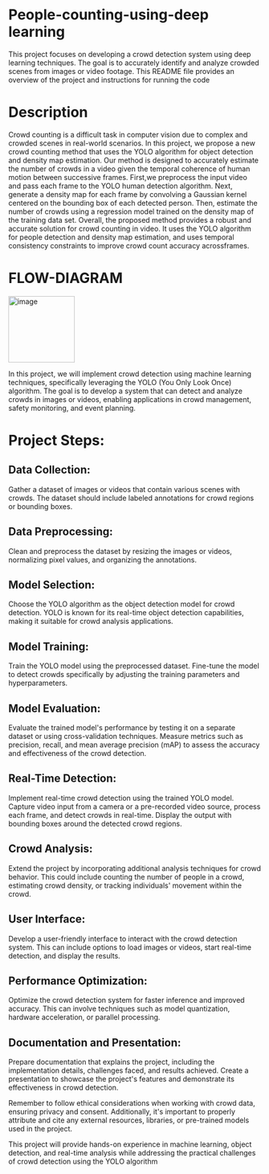 # People-counting-using-deep learning
This project focuses on developing a crowd detection system using deep learning techniques. The goal is to accurately identify and analyze crowded scenes from images or video footage. This README file provides an overview of the project and instructions for running the code
# Description
Crowd counting is a difficult task in computer vision due to complex and crowded scenes in real-world scenarios. In this project, we propose a new crowd counting method that uses the YOLO algorithm for object detection and density map estimation. Our method is designed to accurately estimate the number of crowds in a video given the temporal coherence of human motion between successive frames. First,we preprocess the input video and pass each frame to the YOLO human detection algorithm. Next, generate a density map for each frame by convolving a Gaussian kernel centered on the bounding box of each detected person. Then, estimate the number of crowds using a regression model trained on the density map of the training data set. Overall, the proposed method provides a robust and accurate solution for crowd counting in video. It uses the YOLO algorithm for people detection and density map estimation, and uses temporal consistency constraints to improve crowd count accuracy acrossframes.
# FLOW-DIAGRAM
<img width="132" alt="image" src="https://github.com/Vkeerthu/People-counting-using-ML/assets/118120941/b10f7da5-69b4-444d-91a8-ac97f6f4ffd0">

In this project, we will implement crowd detection using machine learning techniques, specifically leveraging the YOLO (You Only Look Once) algorithm. The goal is to develop a system that can detect and analyze crowds in images or videos, enabling applications in crowd management, safety monitoring, and event planning.

# Project Steps:

## Data Collection:
Gather a dataset of images or videos that contain various scenes with crowds. The dataset should include labeled annotations for crowd regions or bounding boxes.

## Data Preprocessing:
Clean and preprocess the dataset by resizing the images or videos, normalizing pixel values, and organizing the annotations.

## Model Selection:
Choose the YOLO algorithm as the object detection model for crowd detection. YOLO is known for its real-time object detection capabilities, making it suitable for crowd analysis applications.

## Model Training:
Train the YOLO model using the preprocessed dataset. Fine-tune the model to detect crowds specifically by adjusting the training parameters and hyperparameters.

## Model Evaluation:
Evaluate the trained model's performance by testing it on a separate dataset or using cross-validation techniques. Measure metrics such as precision, recall, and mean average precision (mAP) to assess the accuracy and effectiveness of the crowd detection.

## Real-Time Detection:
Implement real-time crowd detection using the trained YOLO model. Capture video input from a camera or a pre-recorded video source, process each frame, and detect crowds in real-time. Display the output with bounding boxes around the detected crowd regions.

## Crowd Analysis:
Extend the project by incorporating additional analysis techniques for crowd behavior. This could include counting the number of people in a crowd, estimating crowd density, or tracking individuals' movement within the crowd.

## User Interface:
Develop a user-friendly interface to interact with the crowd detection system. This can include options to load images or videos, start real-time detection, and display the results.

## Performance Optimization:
Optimize the crowd detection system for faster inference and improved accuracy. This can involve techniques such as model quantization, hardware acceleration, or parallel processing.

## Documentation and Presentation:
Prepare documentation that explains the project, including the implementation details, challenges faced, and results achieved. Create a presentation to showcase the project's features and demonstrate its effectiveness in crowd detection.

Remember to follow ethical considerations when working with crowd data, ensuring privacy and consent. Additionally, it's important to properly attribute and cite any external resources, libraries, or pre-trained models used in the project.

This project will provide hands-on experience in machine learning, object detection, and real-time analysis while addressing the practical challenges of crowd detection using the YOLO algorithm

